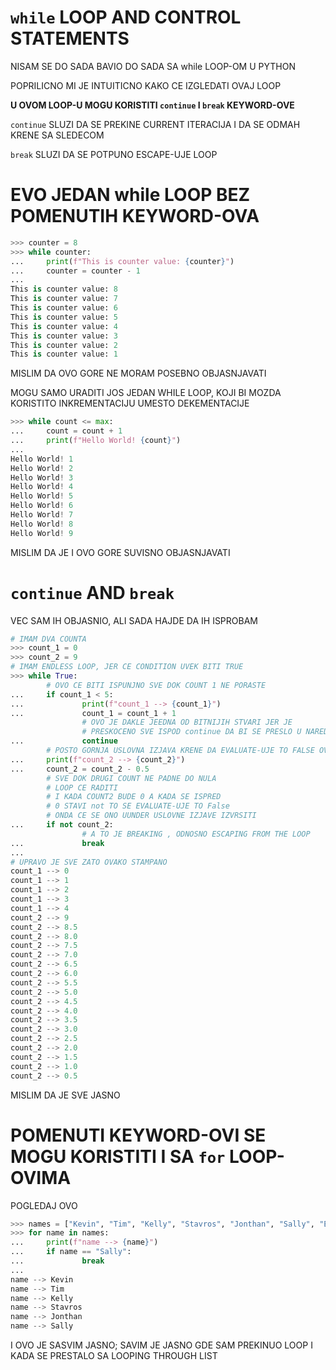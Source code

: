 # `while` LOOP AND CONTROL STATEMENTS

NISAM SE DO SADA BAVIO DO SADA SA while LOOP-OM U PYTHON

POPRILICNO MI JE INTUITICNO KAKO CE IZGLEDATI OVAJ LOOP

**U OVOM LOOP-U MOGU KORISTITI `continue` I `break` KEYWORD-OVE**

`continue` SLUZI DA SE PREKINE CURRENT ITERACIJA I DA SE ODMAH KRENE SA SLEDECOM

`break` SLUZI DA SE POTPUNO ESCAPE-UJE LOOP

# EVO JEDAN while LOOP BEZ POMENUTIH KEYWORD-OVA

```py
>>> counter = 8
>>> while counter:
...     print(f"This is counter value: {counter}")
...     counter = counter - 1
... 
This is counter value: 8
This is counter value: 7
This is counter value: 6
This is counter value: 5
This is counter value: 4
This is counter value: 3
This is counter value: 2
This is counter value: 1
```

MISLIM DA OVO GORE NE MORAM POSEBNO OBJASNJAVATI

MOGU SAMO URADITI JOS JEDAN WHILE LOOP, KOJI BI MOZDA KORISTITO INKREMENTACIJU UMESTO DEKEMENTACIJE

```py
>>> while count <= max:
...     count = count + 1
...     print(f"Hello World! {count}")
... 
Hello World! 1
Hello World! 2
Hello World! 3
Hello World! 4
Hello World! 5
Hello World! 6
Hello World! 7
Hello World! 8
Hello World! 9
```

MISLIM DA JE I OVO GORE SUVISNO OBJASNJAVATI

# `continue` AND `break`

VEC SAM IH OBJASNIO, ALI SADA HAJDE DA IH ISPROBAM

```py
# IMAM DVA COUNTA
>>> count_1 = 0
>>> count_2 = 9
# IMAM ENDLESS LOOP, JER CE CONDITION UVEK BITI TRUE
>>> while True:
        # OVO CE BITI ISPUNJNO SVE DOK COUNT 1 NE PORASTE
...     if count_1 < 5:
...             print(f"count_1 --> {count_1}")
...             count_1 = count_1 + 1
                # OVO JE DAKLE JEEDNA OD BITNIJIH STVARI JER JE
                # PRESKOCENO SVE ISPOD continue DA BI SE PRESLO U NAREDNU ITERACIJU
...             continue
        # POSTO GORNJA USLOVNA IZJAVA KRENE DA EVALUATE-UJE TO FALSE OVO SLEDECE CE SE IZVRSVATI
...     print(f"count_2 --> {count_2}")
...     count_2 = count_2 - 0.5
        # SVE DOK DRUGI COUNT NE PADNE DO NULA
        # LOOP CE RADITI
        # I KADA COUNT2 BUDE 0 A KADA SE ISPRED
        # 0 STAVI not TO SE EVALUATE-UJE TO False
        # ONDA CE SE ONO UUNDER USLOVNE IZJAVE IZVRSITI
...     if not count_2:
                # A TO JE BREAKING , ODNOSNO ESCAPING FROM THE LOOP
...             break
... 
# UPRAVO JE SVE ZATO OVAKO STAMPANO
count_1 --> 0
count_1 --> 1
count_1 --> 2
count_1 --> 3
count_1 --> 4
count_2 --> 9
count_2 --> 8.5
count_2 --> 8.0
count_2 --> 7.5
count_2 --> 7.0
count_2 --> 6.5
count_2 --> 6.0
count_2 --> 5.5
count_2 --> 5.0
count_2 --> 4.5
count_2 --> 4.0
count_2 --> 3.5
count_2 --> 3.0
count_2 --> 2.5
count_2 --> 2.0
count_2 --> 1.5
count_2 --> 1.0
count_2 --> 0.5
```

MISLIM DA JE SVE JASNO

# POMENUTI KEYWORD-OVI SE MOGU KORISTITI I SA `for` LOOP-OVIMA

POGLEDAJ OVO

```py
>>> names = ["Kevin", "Tim", "Kelly", "Stavros", "Jonthan", "Sally", "Emillia", "Henrik"]
>>> for name in names:
...     print(f"name --> {name}")
...     if name == "Sally":
...             break
... 
name --> Kevin
name --> Tim
name --> Kelly
name --> Stavros
name --> Jonthan
name --> Sally 
```

I OVO JE SASVIM JASNO; SAVIM JE JASNO GDE SAM PREKINUO LOOP I KADA SE PRESTALO SA LOOPING THROUGH LIST